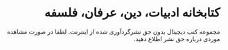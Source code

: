 <div dir="rtl">

# کتابخانه ادبیات، دین، عرفان، فلسفه

مجموعه کتب دیجیتال بدون حق نشرگردآوری شده از اینترنت. لطفا در صورت مشاهده موردی درباره حق نشر اطلاع دهید.


</div>


